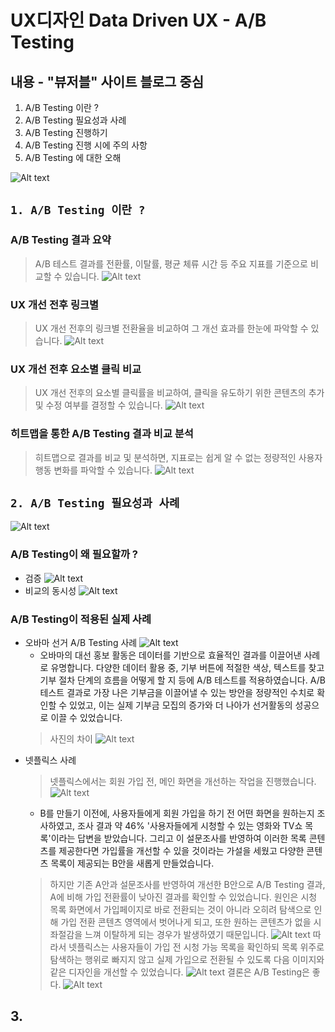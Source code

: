 # UX디자인 Data Driven UX - A/B Testing

## 내용 - "뷰저블" 사이트 블로그 중심
1. A/B Testing 이란 ?
2. A/B Testing 필요성과 사례
3. A/B Testing 진행하기
4. A/B Testing 진행 시에 주의 사항
5. A/B Testing 에 대한 오해

![Alt text](image.png)

## `1. A/B Testing 이란 ?`

### A/B Testing 결과 요약
> A/B 테스트 결과를 전환률, 이탈률, 평균 체류 시간 등 주요 지표를 기준으로 비교할 수 있습니다.
![Alt text](image-1.png)

### UX 개선 전후 링크별 
> UX 개선 전후의 링크별 전환율을 비교하여 그 개선 효과를 한눈에 파악할 수 있습니다.
![Alt text](image-2.png)

### UX 개선 전후 요소별 클릭 비교
> UX 개선 전후의 요소별 클릭률을 비교하여, 클릭을 유도하기 위한 콘텐츠의 추가 및 수정 여부를 결정할 수 있습니다.
![Alt text](image-3.png)

### 히트맵을 통한 A/B Testing 결과 비교 분석
> 히트맵으로 결과를 비교 및 분석하면, 지표로는 쉽게 알 수 없는 정량적인 사용자 행동 변화를 파악할 수 있습니다.
![Alt text](image-4.png)

## `2. A/B Testing 필요성과 사례`
![Alt text](image-5.png)

### A/B Testing이 왜 필요할까 ?
- 검증
    ![Alt text](image-6.png)
- 비교의 동시성
    ![Alt text](image-7.png)

### A/B Testing이 적용된 실제 사례
- 오바마 선거 A/B Testing 사례
    ![Alt text](image-8.png)
    - 오바마의 대선 홍보 활동은 데이터를 기반으로 효율적인 결과를 이끌어낸 사례로 유명합니다. 다양한 데이터 활용 중, 기부 버튼에 적절한 색상, 텍스트를 찾고 기부 절차 단계의 흐름을 어떻게 할 지 등에 A/B 테스트를 적용하였습니다. A/B 테스트 결과로 가장 나은 기부금을 이끌어낼 수 있는 방안을 정량적인 수치로 확인할 수 있었고, 이는 실제 기부금 모집의 증가와 더 나아가 선거활동의 성공으로 이끌 수 있었습니다.
    > 사진의 차이
    ![Alt text](image-9.png)
- 넷플릭스 사례
    > 넷플릭스에서는 회원 가입 전, 메인 화면을 개선하는 작업을 진행했습니다.
    ![Alt text](image-10.png)
    - B를 만들기 이전에, 사용자들에게 회원 가입을 하기 전 어떤 화면을 원하는지 조사하였고, 조사 결과 약 46% '사용자들에게 시청할 수 있는 영화와 TV쇼 목록'이라는 답변을 받았습니다. 그리고 이 설문조사를 반영하여 이러한 목록 콘텐츠를 제공한다면 가입률을 개선할 수 있을 것이라는 가설을 세웠고 다양한 콘텐츠 목록이 제공되는 B안을 새롭게 만들었습니다.
    > 하지만 기존 A안과 설문조사를 반영하여 개선한 B안으로 A/B Testing 결과, A에 비해 가입 전환률이 낮아진 결과를 확인할 수 있었습니다. 원인은 시청 목록 화면에서 가입페이지로 바로 전환되는 것이 아니라 오히려 탐색으로 인해 가입 전환 콘텐츠 영역에서 벗어나게 되고, 또한 원하는 콘텐츠가 없을 시 좌절감을 느껴 이탈하게 되는 경우가 발생하였기 때문입니다.
    ![Alt text](image-11.png)
    > 따라서 넷플릭스는 사용자들이 가입 전 시청 가능 목록을 확인하되 목록 위주로 탐색하는 행위로 빠지지 않고 실제 가입으로 전환될 수 있도록 다음 이미지와 같은 디자인을 개선할 수 있었습니다.
    ![Alt text](image-12.png)
    > 결론은 A/B Testing은 좋다.
    ![Alt text](image-13.png)

## 3.